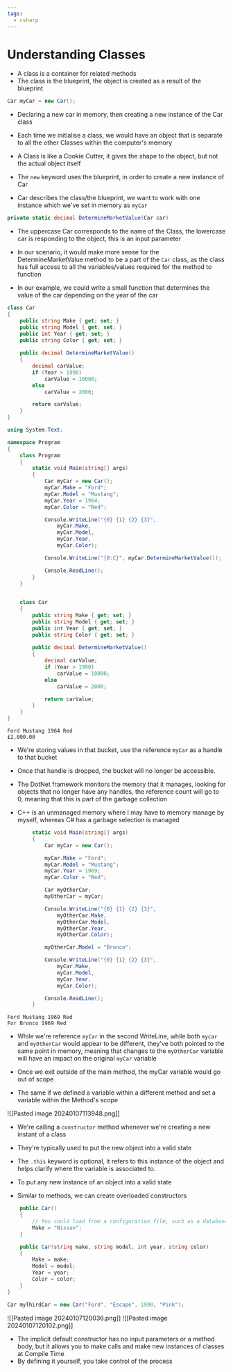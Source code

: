 ```yaml
---
tags:
  - csharp
---
```

# Understanding Classes

* A class is a container for related methods
* The class is the blueprint, the object is created as a result of the blueprint
```c#
Car myCar = new Car();
```
* Declaring a new car in memory, then creating a new instance of the Car class
* Each time we initialise a class, we would have an object that is separate to all the other Classes within the computer's memory
* A Class is like a Cookie Cutter, it gives the shape to the object, but not the actual object itself

* The `new` keyword uses the blueprint, in order to create a new instance of Car
* Car describes the class/the blueprint, we want to work with one instance which we've set in memory as `myCar`

```c#
private static decimal DetermineMarketValue(Car car)
```
* The uppercase Car corresponds to the name of the Class, the lowercase car is responding to the object, this is an input parameter

* In our scenario, it would make more sense for the DetermineMarketValue method to be a part of the `Car` class, as the class has full access to all the variables/values required for the method to function
* In our example, we could write a small function that determines the value of the car depending on the year of the car

```c#
class Car
{
    public string Make { get; set; }
    public string Model { get; set; }
    public int Year { get; set; }
    public string Color { get; set; }
    
    public decimal DetermineMarketValue()
    {
        decimal carValue;
        if (Year > 1990)
            carValue = 10000;
        else
            carValue = 2000;

        return carValue;
    }
}
```

```c#
using System.Text;

namespace Program
{
    class Program
    {
        static void Main(string[] args)
        {
            Car myCar = new Car();
            myCar.Make = "Ford";
            myCar.Model = "Mustang";
            myCar.Year = 1964;
            myCar.Color = "Red";

            Console.WriteLine("{0} {1} {2} {3}",
                myCar.Make,
                myCar.Model,
                myCar.Year,
                myCar.Color);

            Console.WriteLine("{0:C}", myCar.DetermineMarketValue());

            Console.ReadLine();
        }
    }
  

    class Car
    {
        public string Make { get; set; }
        public string Model { get; set; }
        public int Year { get; set; }
        public string Color { get; set; }
        
        public decimal DetermineMarketValue()
        {
            decimal carValue;
            if (Year > 1990)
                carValue = 10000;
            else
                carValue = 2000;

            return carValue;
        }
    }
}
```
```console
Ford Mustang 1964 Red
£2,000.00
```

* We're storing values in that bucket, use the reference `myCar` as a handle to that bucket
* Once that handle is dropped, the bucket will no longer be accessible.
* The DotNet framework monitors the memory that it manages, looking for objects that no longer have any handles, the reference count will go to 0, meaning that this is part of the garbage collection

* C++ is an unmanaged memory where I may have to memory manage by myself, whereas C# has a garbage selection is managed

```c#
        static void Main(string[] args)
        {
            Car myCar = new Car();

            myCar.Make = "Ford";
            myCar.Model = "Mustang";
            myCar.Year = 1969;
            myCar.Color = "Red";

            Car myOtherCar;
            myOtherCar = myCar;

            Console.WriteLine("{0} {1} {2} {3}",
                myOtherCar.Make,
                myOtherCar.Model,
                myOtherCar.Year,
                myOtherCar.Color);

            myOtherCar.Model = "Bronco";

            Console.WriteLine("{0} {1} {2} {3}",
                myCar.Make,
                myCar.Model,
                myCar.Year,
                myCar.Color);

            Console.ReadLine();
        }
```
```console
Ford Mustang 1969 Red
For Bronco 1969 Red
```
* While we're reference `myCar` in the second WriteLine, while both `mycar` and `myOtherCar` would appear to be different, they've both pointed to the same point in memory, meaning that changes to the `myOtherCar` variable will have an impact on the original `myCar` variable

* Once we exit outside of the main method, the myCar variable would go out of scope
* The same if we defined a variable within a different method and set a variable within the Method's scope

![[Pasted image 20240107113948.png]]



* We're calling a `constructor` method whenever we're creating a new instant of a class
* They're typically used to put the new object into a valid state

* The `.this` keyword is optional, it refers to this instance of the object and helps clarify where the variable is associated to.

* To put any new instance of an object into a valid state

* Similar to methods, we can create overloaded constructors

```c#
    public Car()
    {
        // You could load from a configuration file, such as a database.
        Make = "Nissan";
    }

    public Car(string make, string model, int year, string color)
    {
        Make = make;
        Model = model;
        Year = year;
        Color = color;
    }
}
```
```c#
Car myThirdCar = new Car("Ford", "Escape", 1990, "Pink");
```
![[Pasted image 20240107120036.png]]
![[Pasted image 20240107120102.png]]
* The implicit default constructor has no input parameters or a method body, but it allows you to make calls and make new instances of classes at Compile Time
* By defining it yourself, you take control of the process











